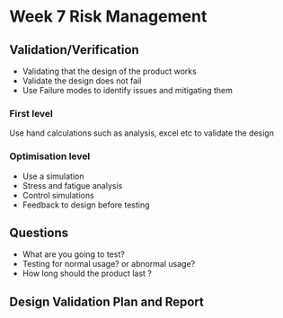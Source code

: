 # Week 7 Risk Management

## Validation/Verification

- Validating that the design of the product works
- Validate the design does not fail
- Use Failure modes to identify issues and mitigating them

### First level

Use hand calculations such as analysis, excel etc to validate the design

### Optimisation level

- Use a simulation
- Stress and fatigue analysis
- Control simulations
- Feedback to design before testing

## Questions

- What are you going to test?
- Testing for normal usage? or abnormal usage?
- How long should the product last ?

## Design Validation Plan and Report

